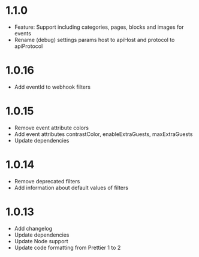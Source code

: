 # 1.1.0

- Feature: Support including categories, pages, blocks and images for events
- Rename (debug) settings params host to apiHost and protocol to apiProtocol

# 1.0.16

- Add eventId to webhook filters

# 1.0.15

- Remove event attribute colors
- Add event attributes contrastColor, enableExtraGuests, maxExtraGuests
- Update dependencies

# 1.0.14

- Remove deprecated filters
- Add information about default values of filters

# 1.0.13

- Add changelog
- Update dependencies
- Update Node support
- Update code formatting from Prettier 1 to 2
